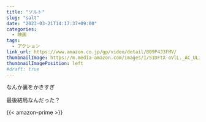 ```yaml
---
title: "ソルト"
slug: "salt"
date: "2023-03-21T14:17:37+09:00"
categories:
  - 映画
tags:
  - アクション
link_url: https://www.amazon.co.jp/gp/video/detail/B09P4J3FMV/
thumbnailImage: https://m.media-amazon.com/images/I/51DFtX-oVlL._AC_UL320_.jpg
thumbnailImagePosition: left
#draft: true
---
```

なんか裏をかきすぎ
<!--more-->
最後結局なんだった？

{{< amazon-prime >}}

